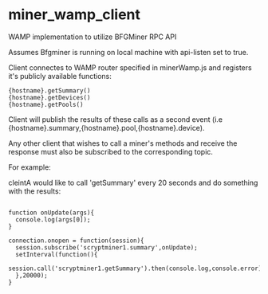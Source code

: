 # miner_wamp_client
WAMP implementation to utilize BFGMiner RPC API


Assumes Bfgminer is running on local machine with api-listen set to true.

Client connectes to WAMP router specified in minerWamp.js and registers it's publicly available functions:
```
{hostname}.getSummary()
{hostname}.getDevices()
{hostname}.getPools()
```
Client will publish the results of these calls as a second event (i.e {hostname}.summary,{hostname}.pool,{hostname}.device).

Any other client that wishes to call a miner's methods and receive the response must also be subscribed to the corresponding topic.

For example:

cleintA would like to call 'getSummary' every 20 seconds and do something with the results:

```

function onUpdate(args){
  console.log(args[0]);
}

connection.onopen = function(session){
  session.subscribe('scryptminer1.summary',onUpdate);
  setInterval(function(){
    session.call('scryptminer1.getSummary').then(console.log,console.error);
  },20000);
}

```
